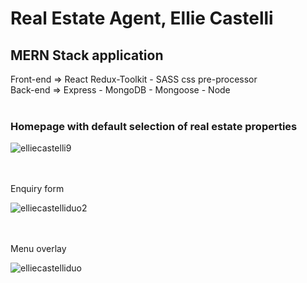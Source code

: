 <h1>Real Estate Agent, Ellie Castelli</h1>

<h2>MERN Stack application</h2>
Front-end => React Redux-Toolkit - SASS css pre-processor <br>
Back-end  => Express - MongoDB - Mongoose - Node<br><br>


<h3>Homepage with default selection of real estate properties</h3>

![elliecastelli9](https://user-images.githubusercontent.com/38325801/185565594-6ac60926-d914-48b0-beaa-8d09db70eb68.png)<br><br><br>

Enquiry form<p>
![elliecastelliduo2](https://user-images.githubusercontent.com/38325801/185565545-ab3a1cb4-5f8f-4695-bcf6-ee27a8d84f9f.png)<br><br><br>

Menu overlay<p>
![elliecastelliduo](https://user-images.githubusercontent.com/38325801/182094619-bb703d6e-f94d-456b-a89b-809455d63204.png)<br><br><br>